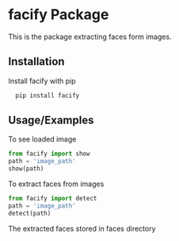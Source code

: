 # facify Package

  This is the package extracting faces form images.

## Installation

Install facify with pip

```bash
  pip install facify
```

    
## Usage/Examples

To see loaded image
```python
from facify import show
path = 'image_path'
show(path)
```
To extract faces from images
```python
from facify import detect
path = 'image_path'
detect(path)
```

The extracted faces stored in faces directory
